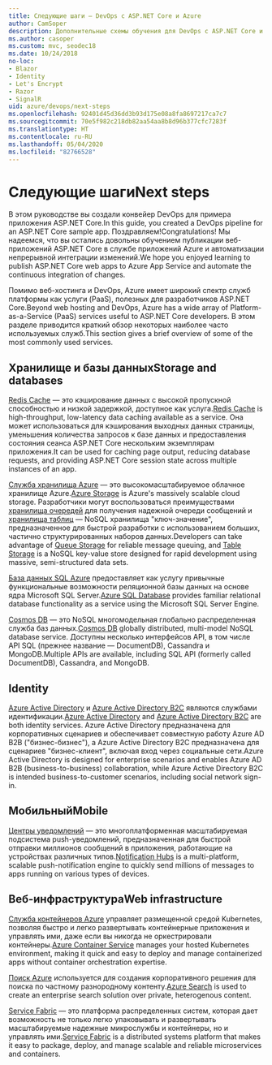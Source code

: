 ```yaml
---
title: Следующие шаги — DevOps с ASP.NET Core и Azure
author: CamSoper
description: Дополнительные схемы обучения для DevOps с ASP.NET Core и Azure.
ms.author: casoper
ms.custom: mvc, seodec18
ms.date: 10/24/2018
no-loc:
- Blazor
- Identity
- Let's Encrypt
- Razor
- SignalR
uid: azure/devops/next-steps
ms.openlocfilehash: 92401d45d36dd3b93d175e08a8fa8697217ca7c7
ms.sourcegitcommit: 70e5f982c218db82aa54aa8b8d96b377cfc7283f
ms.translationtype: HT
ms.contentlocale: ru-RU
ms.lasthandoff: 05/04/2020
ms.locfileid: "82766528"
---
```

# <a name="next-steps"></a><span data-ttu-id="5eef4-103">Следующие шаги</span><span class="sxs-lookup"><span data-stu-id="5eef4-103">Next steps</span></span>

<span data-ttu-id="5eef4-104">В этом руководстве вы создали конвейер DevOps для примера приложения ASP.NET Core.</span><span class="sxs-lookup"><span data-stu-id="5eef4-104">In this guide, you created a DevOps pipeline for an ASP.NET Core sample app.</span></span> <span data-ttu-id="5eef4-105">Поздравляем!</span><span class="sxs-lookup"><span data-stu-id="5eef4-105">Congratulations!</span></span> <span data-ttu-id="5eef4-106">Мы надеемся, что вы остались довольны обучением публикации веб-приложений ASP.NET Core в службе приложений Azure и автоматизации непрерывной интеграции изменений.</span><span class="sxs-lookup"><span data-stu-id="5eef4-106">We hope you enjoyed learning to publish ASP.NET Core web apps to Azure App Service and automate the continuous integration of changes.</span></span>

<span data-ttu-id="5eef4-107">Помимо веб-хостинга и DevOps, Azure имеет широкий спектр служб платформы как услуги (PaaS), полезных для разработчиков ASP.NET Core.</span><span class="sxs-lookup"><span data-stu-id="5eef4-107">Beyond web hosting and DevOps, Azure has a wide array of Platform-as-a-Service (PaaS) services useful to ASP.NET Core developers.</span></span> <span data-ttu-id="5eef4-108">В этом разделе приводится краткий обзор некоторых наиболее часто используемых служб.</span><span class="sxs-lookup"><span data-stu-id="5eef4-108">This section gives a brief overview of some of the most commonly used services.</span></span>

## <a name="storage-and-databases"></a><span data-ttu-id="5eef4-109">Хранилище и базы данных</span><span class="sxs-lookup"><span data-stu-id="5eef4-109">Storage and databases</span></span>

<span data-ttu-id="5eef4-110">[Redis Cache](/azure/redis-cache/) — это кэширование данных с высокой пропускной способностью и низкой задержкой, доступное как услуга.</span><span class="sxs-lookup"><span data-stu-id="5eef4-110">[Redis Cache](/azure/redis-cache/) is high-throughput, low-latency data caching available as a service.</span></span> <span data-ttu-id="5eef4-111">Она может использоваться для кэширования выходных данных страницы, уменьшения количества запросов к базе данных и предоставления состояния сеанса ASP.NET Core нескольким экземплярам приложения.</span><span class="sxs-lookup"><span data-stu-id="5eef4-111">It can be used for caching page output, reducing database requests, and providing ASP.NET Core session state across multiple instances of an app.</span></span>

<span data-ttu-id="5eef4-112">[Служба хранилища Azure](/azure/storage/) — это высокомасштабируемое облачное хранилище Azure.</span><span class="sxs-lookup"><span data-stu-id="5eef4-112">[Azure Storage](/azure/storage/) is Azure's massively scalable cloud storage.</span></span> <span data-ttu-id="5eef4-113">Разработчики могут воспользоваться преимуществами [хранилища очередей](/azure/storage/queues/storage-queues-introduction) для получения надежной очереди сообщений и [хранилища таблиц](/azure/storage/tables/table-storage-overview) — NoSQL хранилища "ключ-значение", предназначенное для быстрой разработки с использованием больших, частично структурированных наборов данных.</span><span class="sxs-lookup"><span data-stu-id="5eef4-113">Developers can take advantage of [Queue Storage](/azure/storage/queues/storage-queues-introduction) for reliable message queuing, and [Table Storage](/azure/storage/tables/table-storage-overview) is a NoSQL key-value store designed for rapid development using massive, semi-structured data sets.</span></span>

<span data-ttu-id="5eef4-114">[База данных SQL Azure](/azure/sql-database/) предоставляет как услугу привычные функциональные возможности реляционной базы данных на основе ядра Microsoft SQL Server.</span><span class="sxs-lookup"><span data-stu-id="5eef4-114">[Azure SQL Database](/azure/sql-database/) provides familiar relational database functionality as a service using the Microsoft SQL Server Engine.</span></span>

<span data-ttu-id="5eef4-115">[Cosmos DB](/azure/cosmos-db/) — это NoSQL многомодельная глобально распределенная служба баз данных.</span><span class="sxs-lookup"><span data-stu-id="5eef4-115">[Cosmos DB](/azure/cosmos-db/) globally distributed, multi-model NoSQL database service.</span></span> <span data-ttu-id="5eef4-116">Доступны несколько интерфейсов API, в том числе API SQL (прежнее название — DocumentDB), Cassandra и MongoDB.</span><span class="sxs-lookup"><span data-stu-id="5eef4-116">Multiple APIs are available, including SQL API (formerly called DocumentDB), Cassandra, and MongoDB.</span></span>

## Identity

<span data-ttu-id="5eef4-117">[Azure Active Directory](/azure/active-directory/) и [Azure Active Directory B2C](/azure/active-directory-b2c/) являются службами идентификации.</span><span class="sxs-lookup"><span data-stu-id="5eef4-117">[Azure Active Directory](/azure/active-directory/) and [Azure Active Directory B2C](/azure/active-directory-b2c/) are both identity services.</span></span> <span data-ttu-id="5eef4-118">Azure Active Directory предназначена для корпоративных сценариев и обеспечивает совместную работу Azure AD B2B ("бизнес-бизнес"), а Azure Active Directory B2C предназначена для сценариев "бизнес-клиент", включая вход через социальные сети.</span><span class="sxs-lookup"><span data-stu-id="5eef4-118">Azure Active Directory is designed for enterprise scenarios and enables Azure AD B2B (business-to-business) collaboration, while Azure Active Directory B2C is intended business-to-customer scenarios, including social network sign-in.</span></span>

## <a name="mobile"></a><span data-ttu-id="5eef4-119">Мобильный</span><span class="sxs-lookup"><span data-stu-id="5eef4-119">Mobile</span></span>

<span data-ttu-id="5eef4-120">[Центры уведомлений](/azure/notification-hubs/) — это многоплатформенная масштабируемая подсистема push-уведомлений, предназначенная для быстрой отправки миллионов сообщений в приложения, работающие на устройствах различных типов.</span><span class="sxs-lookup"><span data-stu-id="5eef4-120">[Notification Hubs](/azure/notification-hubs/) is a multi-platform, scalable push-notification engine to quickly send millions of messages to apps running on various types of devices.</span></span>

## <a name="web-infrastructure"></a><span data-ttu-id="5eef4-121">Веб-инфраструктура</span><span class="sxs-lookup"><span data-stu-id="5eef4-121">Web infrastructure</span></span>

<span data-ttu-id="5eef4-122">[Служба контейнеров Azure](/azure/aks/) управляет размещенной средой Kubernetes, позволяя быстро и легко развертывать контейнерные приложения и управлять ими, даже если вы никогда не оркестрировали контейнеры.</span><span class="sxs-lookup"><span data-stu-id="5eef4-122">[Azure Container Service](/azure/aks/) manages your hosted Kubernetes environment, making it quick and easy to deploy and manage containerized apps without container orchestration expertise.</span></span>

<span data-ttu-id="5eef4-123">[Поиск Azure](/azure/search/) используется для создания корпоративного решения для поиска по частному разнородному контенту.</span><span class="sxs-lookup"><span data-stu-id="5eef4-123">[Azure Search](/azure/search/) is used to create an enterprise search solution over private, heterogenous content.</span></span>

<span data-ttu-id="5eef4-124">[Service Fabric](/azure/service-fabric/) — это платформа распределенных систем, которая дает возможность не только легко упаковывать и развертывать масштабируемые надежные микрослужбы и контейнеры, но и управлять ими.</span><span class="sxs-lookup"><span data-stu-id="5eef4-124">[Service Fabric](/azure/service-fabric/) is a distributed systems platform that makes it easy to package, deploy, and manage scalable and reliable microservices and containers.</span></span>
